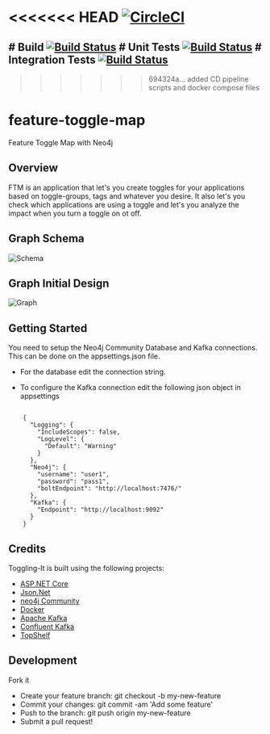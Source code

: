<<<<<<< HEAD
[![CircleCI](https://circleci.com/gh/pedromsmoreira/feature-toggle-map/tree/master.svg?style=svg&circle-token=5dc31e02b7463a26dad858e031a207a2967d5983)](https://circleci.com/gh/pedromsmoreira/feature-toggle-map/tree/master)
=======
## # Build [![Build Status](http://dev01-petproject.westeurope.cloudapp.azure.com:8080/buildStatus/icon?job=TogglingItAPI-Stage1-Build&style=plastic)](http://dev01-petproject.westeurope.cloudapp.azure.com:8080/view/Toggling-It/view/Toggling-It%20API%20Pipeline/job/TogglingItAPI-Stage1-Build/) # Unit Tests [![Build Status](http://dev01-petproject.westeurope.cloudapp.azure.com:8080/buildStatus/icon?job=TogglingItAPI-Stage1-UnitTests&style=plastic)](http://dev01-petproject.westeurope.cloudapp.azure.com:8080/view/Toggling-It/view/Toggling-It%20API%20Pipeline/job/TogglingItAPI-Stage1-UnitTests/) # Integration Tests [![Build Status](http://dev01-petproject.westeurope.cloudapp.azure.com:8080/buildStatus/icon?job=TogglingItAPI-Stage2-IntegrationTests&style=plastic&label=healthinesses)](http://dev01-petproject.westeurope.cloudapp.azure.com:8080/view/Toggling-It/view/Toggling-It%20API%20Pipeline/job/TogglingItAPI-Stage2-IntegrationTests/)

>>>>>>> 694324a... added CD pipeline scripts and docker compose files

# feature-toggle-map
Feature Toggle Map with Neo4j

## Overview

FTM is an application that let's you create toggles for your applications based on toggle-groups, tags and whatever you desire.
It also let's you check which applications are using a toggle and let's you analyze the impact when you turn a toggle on ot off.

## Graph Schema

![Schema](https://github.com/the-pet-projects/toggling-it/blob/master/docs/img/GraphSchema.JPG)

## Graph Initial Design

![Graph](https://github.com/the-pet-projects/toggling-it/blob/master/docs/img/InitialGraph.JPG)


## Getting Started

You need to setup the Neo4j Community Database and Kafka connections. This can be done on the appsettings.json file.
 - For the database edit the connection string. 

 - To configure the Kafka connection edit the following json object in appsettings
 
```
	
	{
	  "Logging": {
		"IncludeScopes": false,
		"LogLevel": {
		  "Default": "Warning"
		}
	  },
	  "Neo4j": {
		"username": "user1",
		"password": "pass1",
		"boltEndpoint": "http://localhost:7476/"
	  },
	  "Kafka": {
		"Endpoint": "http://localhost:9092"
	  } 
	}

```


## Credits

Toggling-It is built using the following projects:

- [ASP.NET Core](https://github.com/aspnet/Home)
- [Json.Net](http://james.newtonking.com/json)
- [neo4j Community](https://neo4j.com/)
- [Docker](https://www.docker.com/)
- [Apache Kafka](https://kafka.apache.org/)
- [Confluent Kafka](https://github.com/confluentinc/confluent-kafka-dotnet)
- [TopShelf](https://github.com/topshelf/topshelf)

## Development

Fork it
- Create your feature branch: git checkout -b my-new-feature
- Commit your changes: git commit -am 'Add some feature'
- Push to the branch: git push origin my-new-feature
- Submit a pull request!
